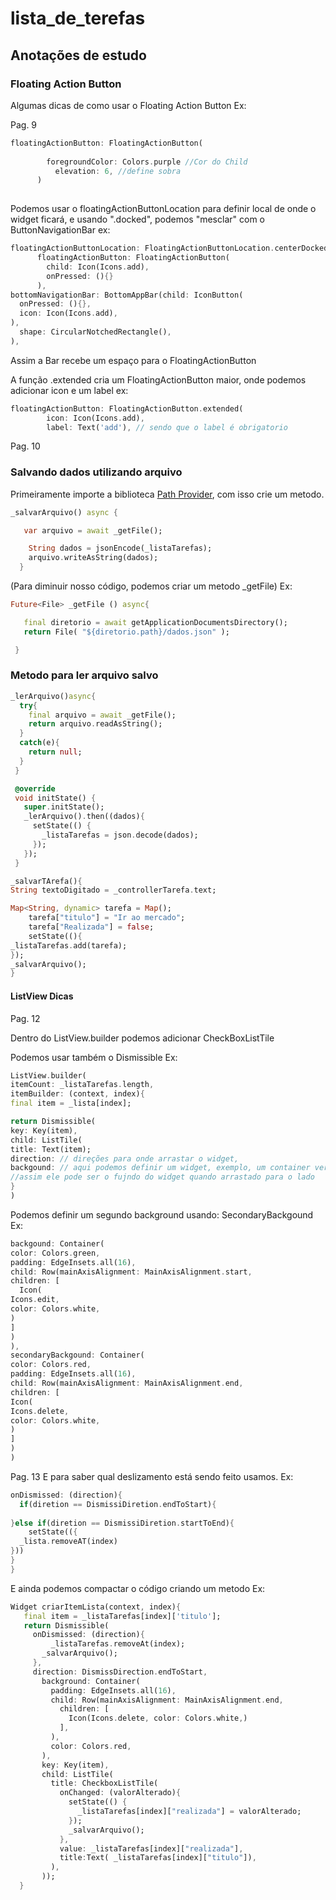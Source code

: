 # lista_de_terefas
## Anotações de estudo

### Floating Action Button

Algumas dicas de como usar o Floating Action Button
Ex:

Pag. 9
```dart
floatingActionButton: FloatingActionButton(
        
        foregroundColor: Colors.purple //Cor do Child
          elevation: 6, //define sobra
      )
      
```

Podemos usar o floatingActionButtonLocation para definir local de onde o widget ficará, e usando ".docked",
podemos "mesclar" com o ButtonNavigationBar
ex:
```dart
floatingActionButtonLocation: FloatingActionButtonLocation.centerDocked,
      floatingActionButton: FloatingActionButton(
        child: Icon(Icons.add),
        onPressed: (){}
      ),
bottomNavigationBar: BottomAppBar(child: IconButton(
  onPressed: (){},
  icon: Icon(Icons.add),
),
  shape: CircularNotchedRectangle(),
),
```

Assim a Bar recebe um espaço para o FloatingActionButton

A função .extended cria um FloatingActionButton maior, onde podemos adicionar icon e um label
ex:
```dart
floatingActionButton: FloatingActionButton.extended(
        icon: Icon(Icons.add),
        label: Text('add'), // sendo que o label é obrigatorio
```

Pag. 10

### Salvando dados utilizando arquivo

Primeiramente importe a biblioteca [Path Provider](https://pub.dev/packages/path_provider), com isso crie um metodo.

```dart
_salvarArquivo() async {

   var arquivo = await _getFile();

    String dados = jsonEncode(_listaTarefas);
    arquivo.writeAsString(dados);
  }
```

(Para diminuir nosso código, podemos criar um metodo _getFile)
Ex:
```dart
Future<File> _getFile () async{

   final diretorio = await getApplicationDocumentsDirectory();
   return File( "${diretorio.path}/dados.json" );

 }
 ```

### Metodo para ler arquivo salvo

 ```dart
 _lerArquivo()async{
   try{
     final arquivo = await _getFile();
     return arquivo.readAsString();
   }
   catch(e){
     return null;
   }
  }

  @override
  void initState() {
    super.initState();
    _lerArquivo().then((dados){
      setState(() {
        _listaTarefas = json.decode(dados);
      });
    });
  }
  ```

```dart
_salvarTArefa(){
String textoDigitado = _controllerTarefa.text;

Map<String, dynamic> tarefa = Map();
    tarefa["titulo"] = "Ir ao mercado";
    tarefa["Realizada"] = false;
    setState((){
_listaTarefas.add(tarefa);
});
_salvarArquivo();
}
```

#### ListView Dicas

Pag. 12

Dentro do ListView.builder podemos adicionar CheckBoxListTile

Podemos usar também o Dismissible
Ex:

```dart
ListView.builder(
itemCount: _listaTarefas.length,
itemBuilder: (context, index){
final item = _lista[index];

return Dismissible(
key: Key(item),
child: ListTile(
title: Text(item);
direction: // direções para onde arrastar o widget,
backgound: // aqui podemos definir um widget, exemplo, um container vermelho,
//assim ele pode ser o fujndo do widget quando arrastado para o lado
}
)
```
Podemos definir um segundo background usando: SecondaryBackgound
Ex:

```dart
backgound: Container(
color: Colors.green,
padding: EdgeInsets.all(16),
child: Row(mainAxisAlignment: MainAxisAlignment.start,
children: [
  Icon(
Icons.edit, 
color: Colors.white,
)
]
)
),
secondaryBackgound: Container(
color: Colors.red,
padding: EdgeInsets.all(16),
child: Row(mainAxisAlignment: MainAxisAlignment.end,
children: [
Icon(
Icons.delete,
color: Colors.white,
)
]
)
)
```
Pag. 13
E para saber qual deslizamento está sendo feito usamos.
Ex:
```dart
onDismissed: (direction){
  if(diretion == DismissiDiretion.endToStart){
    
}else if(diretion == DismissiDiretion.startToEnd){
    setState(({
  _lista.removeAT(index)
}))
}
}
```

E ainda podemos compactar o código criando um metodo
Ex: 
```dart
Widget criarItemLista(context, index){
   final item = _listaTarefas[index]['titulo'];
   return Dismissible(
     onDismissed: (direction){
         _listaTarefas.removeAt(index);
       _salvarArquivo();
     },
     direction: DismissDirection.endToStart,
       background: Container(
         padding: EdgeInsets.all(16),
         child: Row(mainAxisAlignment: MainAxisAlignment.end,
           children: [
             Icon(Icons.delete, color: Colors.white,)
           ],
         ),
         color: Colors.red,
       ),
       key: Key(item),
       child: ListTile(
         title: CheckboxListTile(
           onChanged: (valorAlterado){
             setState(() {
               _listaTarefas[index]["realizada"] = valorAlterado;
             });
             _salvarArquivo();
           },
           value: _listaTarefas[index]["realizada"],
           title:Text( _listaTarefas[index]["titulo"]),
         ),
       ));
  }
```